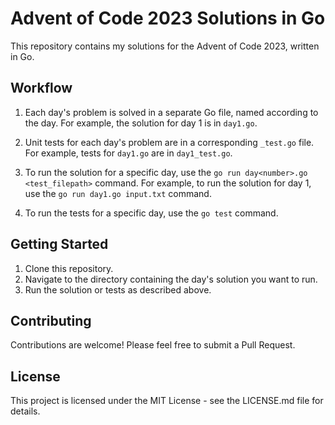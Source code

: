 # Advent of Code 2023 Solutions in Go

This repository contains my solutions for the Advent of Code 2023, written in Go.

## Workflow

1. Each day's problem is solved in a separate Go file, named according to the day. For example, the solution for day 1 is in `day1.go`.

2. Unit tests for each day's problem are in a corresponding `_test.go` file. For example, tests for `day1.go` are in `day1_test.go`.

3. To run the solution for a specific day, use the `go run day<number>.go <test_filepath>` command. For example, to run the solution for day 1, use the `go run day1.go input.txt` command.

4. To run the tests for a specific day, use the `go test` command.

## Getting Started

1. Clone this repository.
2. Navigate to the directory containing the day's solution you want to run.
3. Run the solution or tests as described above.

## Contributing

Contributions are welcome! Please feel free to submit a Pull Request.

## License

This project is licensed under the MIT License - see the LICENSE.md file for details.